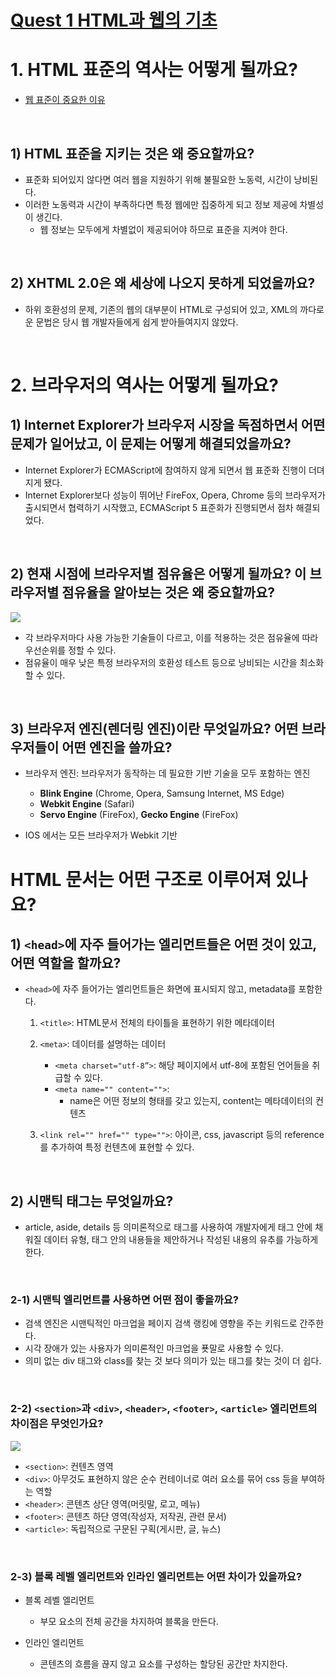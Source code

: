 # [Quest 1 HTML과 웹의 기초](https://github.com/Knowre-Dev/WebDevCurriculum/tree/master/Quest01)

# 1. HTML 표준의 역사는 어떻게 될까요?

- [웹 표준이 중요한 이유](https://www.thisisgame.com/webzine/nboard/213/?n=56672)

<br />

## 1) HTML 표준을 지키는 것은 왜 중요할까요?

- 표준화 되어있지 않다면 여러 웹을 지원하기 위해 불필요한 노동력, 시간이 낭비된다.
- 이러한 노동력과 시간이 부족하다면 특정 웹에만 집중하게 되고 정보 제공에 차별성이 생긴다.
    - 웹 정보는 모두에게 차별없이 제공되어야 하므로 표준을 지켜야 한다.

<br />

## 2) XHTML 2.0은 왜 세상에 나오지 못하게 되었을까요?

- 하위 호환성의 문제, 기존의 웹의 대부분이 HTML로 구성되어 있고, XML의 까다로운 문법은 당시 웹 개발자들에게 쉽게 받아들여지지 않았다.

<br />

# 2. 브라우저의 역사는 어떻게 될까요?

## 1) Internet Explorer가 브라우저 시장을 독점하면서 어떤 문제가 일어났고, 이 문제는 어떻게 해결되었을까요?

- Internet Explorer가 ECMAScript에 참여하지 않게 되면서 웹 표준화 진행이 더뎌지게 됐다.
- Internet Explorer보다 성능이 뛰어난 FireFox, Opera, Chrome 등의 브라우저가 출시되면서 협력하기 시작했고, ECMAScript 5 표준화가 진행되면서 점차 해결되었다.

<br />

## 2) 현재 시점에 브라우저별 점유율은 어떻게 될까요? 이 브라우저별 점유율을 알아보는 것은 왜 중요할까요?

<img src="https://user-images.githubusercontent.com/85148549/147906675-91e9b1d3-c958-4149-bdc2-b4600b67467a.png" />

- 각 브라우저마다 사용 가능한 기술들이 다르고, 이를 적용하는 것은 점유율에 따라 우선순위를 정할 수 있다.
- 점유율이 매우 낮은 특정 브라우저의 호환성 테스트 등으로 낭비되는 시간을 최소화할 수 있다.

<br />

## 3) 브라우저 엔진(렌더링 엔진)이란 무엇일까요? 어떤 브라우저들이 어떤 엔진을 쓸까요?

- 브라우저 엔진: 브라우저가 동작하는 데 필요한 기반 기술을 모두 포함하는 엔진
    - **Blink Engine** (Chrome, Opera, Samsung Internet, MS Edge)
    - **Webkit Engine** (Safari)
    - **Servo Engine** (FireFox), **Gecko Engine** (FireFox)
    
- IOS 에서는 모든 브라우저가 Webkit 기반

# HTML 문서는 어떤 구조로 이루어져 있나요?

## 1) `<head>`에 자주 들어가는 엘리먼트들은 어떤 것이 있고, 어떤 역할을 할까요?

- `<head>`에 자주 들어가는 엘리먼트들은 화면에 표시되지 않고, metadata를 포함한다.

    1. `<title>`: HTML문서 전체의 타이틀을 표현하기 위한 메타데이터

    2. `<meta>`: 데이터를 설명하는 데이터
        - `<meta charset="utf-8”>`: 해당 페이지에서 utf-8에 포함된 언어들을 취급할 수 있다.
        - `<meta name="" content="">`:
            - name은 어떤 정보의 형태를 갖고 있는지, content는 메타데이터의 컨텐츠

    3. `<link rel="" href="" type="">`: 아이콘, css, javascript 등의 reference를 추가하여 특정 컨텐츠에 표현할 수 있다.

<br />

## 2) 시맨틱 태그는 무엇일까요?

- article, aside, details 등 의미론적으로 태그를 사용하여 개발자에게 태그 안에 채워질 데이터 유형, 태그 안의 내용들을 제안하거나 작성된 내용의 유추를 가능하게 한다.

<br />

### 2-1) 시맨틱 엘리먼트를 사용하면 어떤 점이 좋을까요?

- 검색 엔진은 시맨틱적인 마크업을 페이지 검색 랭킹에 영향을 주는 키워드로 간주한다.
- 시각 장애가 있는 사용자가 의미론적인 마크업을 푯말로 사용할 수 있다.
- 의미 없는 div 태그와 class를 찾는 것 보다 의미가 있는 태그를 찾는 것이 더 쉽다.

<br />

### 2-2) `<section>`과 `<div>`, `<header>`, `<footer>`, `<article>` 엘리먼트의 차이점은 무엇인가요?

<img src="https://user-images.githubusercontent.com/85148549/147906673-ca9d0cfb-9d2b-48d5-9d10-91124e161a06.png" />

- `<section>`: 컨텐츠 영역
- `<div>`: 아무것도 표현하지 않은 순수 컨테이너로 여러 요소를 묶어 css 등을 부여하는 역할
- `<header>`: 콘텐츠 상단 영역(머릿말, 로고, 메뉴)
- `<footer>`: 콘텐츠 하단 영역(작성자, 저작권, 관련 문서)
- `<article>`: 독립적으로 구문된 구획(게시판, 글, 뉴스)

<br />

### 2-3) 블록 레벨 엘리먼트와 인라인 엘리먼트는 어떤 차이가 있을까요?

- 블록 레벨 엘리먼트
    - 부모 요소의 전체 공간을 차지하여 블록을 만든다.

- 인라인 엘리먼트
    - 콘텐츠의 흐름을 끊지 않고 요소를 구성하는 할당된 공간만 차지한다.
